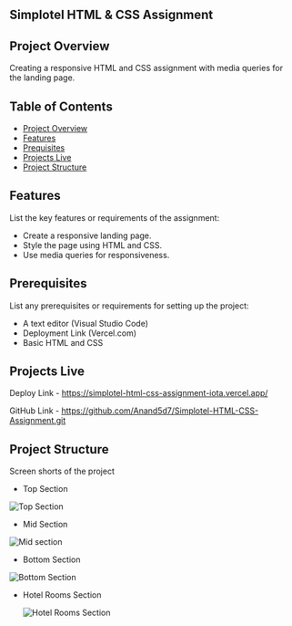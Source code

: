 
## Simplotel HTML & CSS Assignment

## Project Overview
Creating a responsive HTML and CSS assignment with media queries for the landing page.
## Table of Contents

 - [Project Overview](https://awesomeopensource.com/project/elangosundar/awesome-README-templates)
 - [Features](https://github.com/matiassingers/awesome-readme)
 - [Prequisites](https://bulldogjob.com/news/449-how-to-write-a-good-readme-for-your-github-project)
 - [Projects Live](https://github.com/matiassingers/awesome-readme)
 - [Project Structure](https://bulldogjob.com/news/449-how-to-write-a-good-readme-for-your-github-project)



## Features

List the key features or requirements of the assignment:
- Create a responsive landing page.
- Style the page using HTML and CSS.
- Use media queries for responsiveness.


## Prerequisites
List any prerequisites or requirements for setting up the project:
- A text editor (Visual Studio Code)
- Deployment Link (Vercel.com)
- Basic HTML and CSS
## Projects Live
Deploy Link - https://simplotel-html-css-assignment-iota.vercel.app/

GitHub Link - https://github.com/Anand5d7/Simplotel-HTML-CSS-Assignment.git

## Project Structure
Screen shorts of the project
- Top Section
  
![Top Section](https://github.com/Anand5d7/Simplotel-HTML-CSS-Assignment/assets/156296146/94e7e2ca-a4be-42f1-86b8-a9aa109ca5fe)

- Mid Section
  
![Mid section](https://github.com/Anand5d7/Simplotel-HTML-CSS-Assignment/assets/156296146/e0c7ab2b-fb1b-4a76-bdec-2a469d19a804)

- Bottom Section
  
![Bottom Section](https://github.com/Anand5d7/Simplotel-HTML-CSS-Assignment/assets/156296146/56bfd1eb-6384-4885-87d0-eea7c0285651)

- Hotel Rooms Section
  
  ![Hotel Rooms Section](https://github.com/Anand5d7/Simplotel-HTML-CSS-Assignment/assets/156296146/f30ce41a-321a-4fa8-8889-1d4c7e901515)
